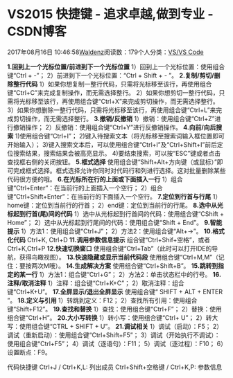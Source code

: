 
# VS2015 快捷键 - 追求卓越,做到专业 - CSDN博客


2017年08月16日 10:46:58[Waldenz](https://me.csdn.net/enter89)阅读数：179个人分类：[VS/VS Code																](https://blog.csdn.net/enter89/article/category/1185833)


**1.回到上一个光标位置/前进到下一个光标位置**
1）回到上一个光标位置：使用组合键“Ctrl + -”；
2）前进到下一个光标位置：“Ctrl + Shift + - ”。
**2.复制/剪切/删除整行代码**
1）如果你想复制一整行代码，只需将光标移至该行，再使用组合键“Ctrl+C”来完成复制操作，而无需选择整行。
2）如果你想剪切一整行代码，只需将光标移至该行，再使用组合键“Ctrl+X”来完成剪切操作，而无需选择整行。
3）如果你想删除一整行代码，只需将光标移至该行，再使用组合键“Ctrl+L”来完成剪切操作，而无需选择整行。
**3.撤销/反撤销**
1）撤销：使用组合键“Ctrl+Z”进行撤销操作；
2）反撤销：使用组合键“Ctrl+Y”进行反撤销操作。
**4.向前/向后搜索**
1)使用组合键“Ctrl+I”；
2)键入待搜索文本（将光标移至搜索词输入框位置即可开始输入）；
3)键入搜索文本后，可以使用组合键“Ctrl+I”及“Ctrl+Shift+I”前后定位搜索结果，搜索结果会被高亮显示。
4)要结束搜索，可以按“ESC”键或者点击查找框右侧的关闭按钮。
**5.框式选择**
使用组合键“Shift+Alt+方向键（或鼠标）”即可完成框式选择。框式选择允许你同时对代码行和列进行选择。这对批量删除某些代码很方便的哦。
**6.在光标所在行的上面或下面插入一行**
1）组合键“Ctrl+Enter”：在当前行的上面插入一个空行；
2）组合键“Ctrl+Shift+Enter”：在当前行的下面插入一个空行。
**7.定位到行首与行尾**
1）home键：定位到当前行的行首；
2）end键：定位到当前行的行尾。
**8.选中从光标起到行首(尾)间的代码**
1）选中从光标起到行首间的代码：使用组合键“CShift + Home”；
2）选中从光标起到行尾间的代码：使用组合键“Shift + End”。
**9.智能提示**
1）方法1：使用组合键“Ctrl+J”；
2）方法2：使用组合键“Alt+→”。
**10.格式化代码**
Ctrl+K, Ctrl+D
**11.调用参数信息提示**
组合键“Ctrl+Shif+空格”，或者 Ctrl+K,Ctrl+P
**12.快速切换窗口**
使用组合键“Ctrl+Tab”（此时可以打开IDE的导航，获得鸟瞰视图）。
**13.快速隐藏或显示当前代码段**
使用组合键“Ctrl+M,M”（记住：要按两次M哦）。
**14.生成解决方案**
使用组合键“Ctrl+Shift+B”。
**15.跳转到指定的某一行**
1）方法1：组合键“Ctrl+G”；
2）方法2：单击状态栏中的行号。
**16.注释/取消注释**
1）注释：组合键“Ctrl+K+C”；
2）取消注释：组合键“Ctrl+K+U”。
**17.全屏显示/退出全屏显示**
使用组合键“ SHIFT + ALT + ENTER ”。
**18.定义与引用**
1）转跳到定义：F12；
2）查找所有引用：使用组合键“Shift+F12”。
**19.查找和替换**
1）查找：使用组合键“Ctrl+F”；
2）替换：使用组合键“Ctrl+H”。
**20.大小写转换**
1）转小写：使用组合键“Ctrl+ U”；
2）转大写：使用组合键“CTRL + SHIFT + U”。
**21.调试相关**
1）调试（启动）：F5；
2）调试（重新启动）：使用组合键“Ctrl+Shift+F5”；
3）调试（开始执行不调试）：使用组合键“Ctrl+F5”；
4）调试（逐语句）：F11；
5）调试（逐过程）：F10；
6）设置断点：F9。

代码快捷键
Ctrl+J / Ctrl+K,L: 列出成员
Ctrl+Shift+空格键 / Ctrl+K,P: 参数信息




